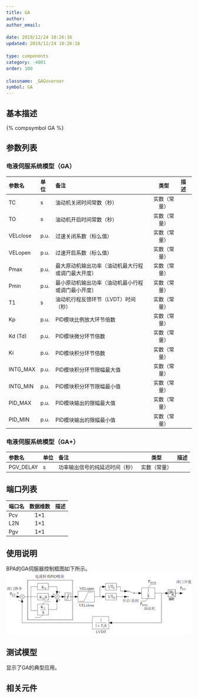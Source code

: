 ```yaml
---
title: GA
author:
author_email:

date: 2019/12/24 10:26:16
updated: 2019/12/24 10:26:16

type: components
category: -4001
order: 100

classname: _GAGoverner
symbol: GA
---
```


## 基本描述

{% compsymbol GA %}

## 参数列表
### 电液伺服系统模型（GA）
| 参数名 | 单位 | 备注 | 类型 | 描述 |
| :--- | :--- | :--- | :--: | :--- |
| TC | s | 油动机关闭时间常数（秒） | 实数（常量） |  |
| TO | s | 油动机开启时间常数（秒） | 实数（常量） |  |
| VELclose | p.u. | 过速关闭系数（标么值） | 实数（常量） |  |
| VELopen | p.u. | 过速开启系数（标么值） | 实数（常量） |  |
| Pmax | p.u. | 最大原动机输出功率（油动机最大行程或调门最大开度） | 实数（常量） |  |
| Pmin | p.u. | 最小原动机输出功率（油动机最小行程或调门最小开度） | 实数（常量） |  |
| T1 | s | 油动机行程反馈环节（LVDT）时间（秒） | 实数（常量） |  |
| Kp | p.u. | PID模块比例放大环节倍数 | 实数（常量） |  |
| Kd (Td) | p.u. | PID模块微分环节倍数 | 实数（常量） |  |
| Ki | p.u. | PID模块积分环节倍数 | 实数（常量） |  |
| INTG_MAX | p.u. | PID模块积分环节限幅最大值 | 实数（常量） |  |
| INTG_MIN | p.u. | PID模块积分环节限幅最小值 | 实数（常量） |  |
| PID_MAX | p.u. | PID模块输出的限幅最大值 | 实数（常量） |  |
| PID_MIN | p.u. | PID模块输出的限幅最小值 | 实数（常量） |  |

### 电液伺服系统模型（GA+）
| 参数名 | 单位 | 备注 | 类型 | 描述 |
| :--- | :--- | :--- | :--: | :--- |
| PGV_DELAY | s | 功率输出信号的纯延迟时间（秒） | 实数（常量） |  |


## 端口列表

| 端口名 | 数据维数 | 描述 |
| :--- | :--:  | :--- |
| Pcv | 1×1 | |
| L2N | 1×1 | |
| Pgv | 1×1 | |

## 使用说明
BPA的GA伺服器控制框图如下所示。
![等效图](comp_Governors/GA.png)
## 测试模型
[]()显示了GA的典型应用。

## 相关元件

